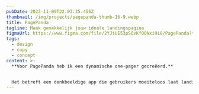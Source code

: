 ```yaml
---
pubDate: 2023-11-09T22:03:35.456Z
thumbnail: /img/projects/pagepanda-thumb-16-9.webp
title: PagePanda
tagline: Maak gemakkelijk jouw ideale landingspagina
figmaUrl: https://www.figma.com/file/2YJtUE53pSOvKfO0Nxi9i8/PagePanda?type=design&t=WVt6hIWnWI6r03TA-6
tags:
  - design
  - copy
  - concept
content: >-
  **Voor PagePanda heb ik een dynamische one-pager gecreëerd.**


  Het betreft een denkbeeldige app die gebruikers moeiteloos laat landingspagina's bouwen. Met een intuïtieve drag-and-drop interface staat het design bol van potentie, waarbij het de eenvoud en flexibiliteit van de app accentueert.
---
```

